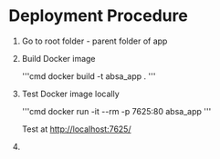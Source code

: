 # Deployment Procedure

1. Go to root folder - parent folder of app

2. Build Docker image

    '''cmd
    docker build -t absa_app .
    '''

3. Test Docker image locally

    '''cmd
    docker run -it --rm -p 7625:80 absa_app
    '''

    Test at <http://localhost:7625/>

4.